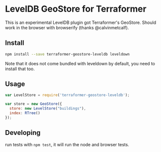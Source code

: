 # LevelDB GeoStore for Terraformer

This is an experimental LevelDB plugin got Terraformer's GeoStore. Should work in the browser with browserify (thanks @calvinmetcalf).

## Install

```bash
npm install --save terraformer-geostore-leveldb leveldown
```

Note that it does not come bundled with leveldown by default, you need to install that too.

## Usage

```js
var LevelStore = require('terraformer-geostore-leveldb');

var store = new GeoStore({
  store: new LevelStore("buildings"),
  index: RTree()
});
```

## Developing

run tests with `npm test`, it will run the node and browser tests.
